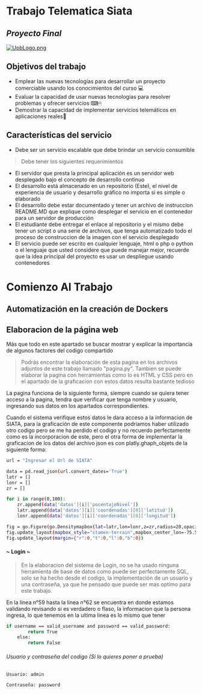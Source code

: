 # Trabajo Telematica Siata
## _Proyecto Final_

[![UpbLogo.png](https://i.postimg.cc/Hxyrb8kB/UpbLogo.png)](https://postimg.cc/wy9xpvJm)

## Objetivos del trabajo

- Emplear las nuevas tecnologías para desarrollar un proyecto comerciable usando los conocimientos del curso 💻
- Evaluar la capacidad de usar nuevas tecnologias para resolver problemas y ofrecer servicios ⌨🖱
- Demostrar la capacidad de implementar servicios telemáticos en aplicaciones reales👔

## Características del servicio

- Debe ser un servicio escalable que debe brindar un servicio consumible

> Debe tener los siguientes requerimientos
- El servidor que presta la principal aplicación es un servidor web desplegado bajo el concepto de desarrollo continuo
- El desarrollo está almacenado en un repositorio (Este), el nivel de experiencia de usuario y desarrollo gráfico no importa si es simple o elaborado
- El desarrollo debe estar documentado y tener un archivo de instruccion README.MD que explique como desplegar el servicio en el contenedor para un servidor de producción
- El estudiante debe entregar el enlace al repositorio y el mismo debe tener un script o una serie de archivos, que tenga automatizado todo el proceso de construccion de la imagen con el servicio desplegado
- El servicio puede ser escrito en cualquier lenguaje, html o php o python o el lenguaje que usted considere que puede manejar mejor, recuerde que la idea principal del proyecto es usar un despliegue usando contenedores

# Comienzo Al Trabajo
## Automatización en la creación de Dockers

## Elaboracion de la página web
Más que todo en este apartado se buscar mostrar y explicar la importancia de algunos factores del codigo compartido
> Podrás encontrar la elaboración de esta pagina en los archivos adjuntos de este trabajo llamado "pagina.py".
> Tambien se puede elaborar la pagina con herramientas como lo es HTML y CSS pero en el apartado de la graficacion con estos datos resulta bastante tedioso

La pagina funciona de la siguiente forma, siempre cuando se quiera tener acceso a la pagina, tendra que verificar que tenga nombre y usuario, ingresando sus datos en los apartados correspondientes.

Cuando el sistema verifique estos datos le dara acceso a la informacion de SIATA, para la graficación de este componente podriamos haber utilizado otro codigo pero se me ha perdido el codigo y no recuerdo perfectamente como es la incorporacion de este, pero el otra forma de implementar la graficacion de los datos del archivo json es con platly.ghaph_objets de la siguiente forma:
```sh
url = "Ingresar el Url de SIATA"

data = pd.read_json(url.convert_dates='True')
latr = []
lonr = []
zr = []

for i in range(0,100):
	zr.append(data['datos'][i]['pocentajeNivel'])
	latr.append(data['datos'][i]['coordenadas'][0]['latitud'])
	lonr.append(data['datos'][i]['coordenadas'][0]['longitud'])

fig = go.Figure(go.Densitymapbox(lat=latr,lon=lonr,z=zr,radius=20,opacity=0.9, zmin=0, zmax=100))
fig.update_layout(mapbox_style="stamen-terrain",mapbox_center_lon=-75.589,mapbox_center_lat=6.2429)
fig.update_layout(margin={"r":0,"t":0,"l":0,"b":0})
```

#### ~ Login ~
> En la elaboracion del sistema de Login, no se ha usado ninguna herramienta de base de datos como puede ser perfectamente SQL, solo se ha hecho desde el codigo, la implementación de un usuario y una contraseña, ya que he pensado que puede ser mas optimo para este trabajo.

En la linea n°59 hasta la linea n°62 se encuentra en donde estamos validando revisando si es verdadero o flaso, la informacion que la persona ingresa, lo que tenemos en la ultima linea es lo mismo que tener 

```sh
if username == valid_username and password == valid_password:
        return True
    else:
        return False
```

###### Usuario y contraseña del codigo (Si lo quieres poner a prueba)

`Usuario: admin`

`Contraseña: password`
